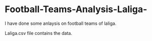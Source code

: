 # Football-Teams-Analysis-Laliga-


I have done some anlaysis on football teams of laliga.

Laliga.csv file  contains the data.






